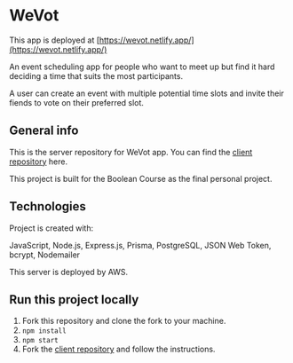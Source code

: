 # WeVot

This app is deployed at [https://wevot.netlify.app/](https://wevot.netlify.app/)

An event scheduling app for people who want to meet up but find it hard deciding a time that suits the most participants.

A user can create an event with multiple potential time slots and invite their fiends to vote on their preferred slot.

## General info

This is the server repository for WeVot app. You can find the [client repository](https://github.com/ning905/Wevot-client) here.

This project is built for the Boolean Course as the final personal project.

## Technologies

Project is created with:

JavaScript, Node.js, Express.js, Prisma, PostgreSQL, JSON Web Token, bcrypt, Nodemailer

This server is deployed by AWS.

## Run this project locally

1. Fork this repository and clone the fork to your machine.
2. `npm install`
3. `npm start`
4. Fork the [client repository](https://github.com/ning905/Wevot-client) and follow the instructions.
